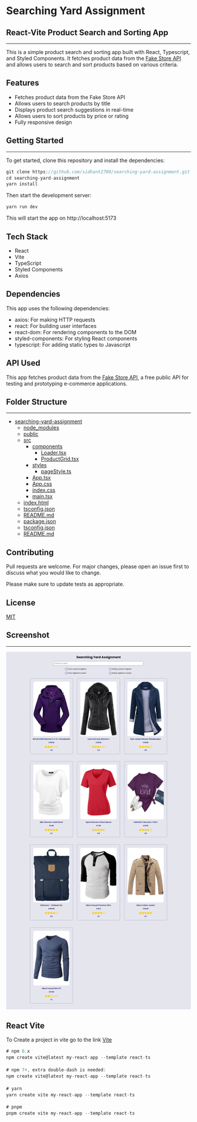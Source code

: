 # Searching Yard Assignment

## React-Vite Product Search and Sorting App

<hr>

This is a simple product search and sorting app built with React, Typescript, and Styled Components. It fetches product data from the [Fake Store API](https://fakestoreapi.com/) and allows users to search and sort products based on various criteria.


## Features

<ul>
    <li>Fetches product data from the Fake Store API</li>
    <li>Allows users to search products by title</li>
    <li>Displays product search suggestions in real-time</li>
    <li>Allows users to sort products by price or rating</li>
    <li>Fully responsive design</li>
</ul>

## Getting Started
<hr>

To get started, clone this repository and install the dependencies:

```js
git clone https://github.com/sidhant2709/searching-yard-assignment.git
cd searching-yard-assignment
yarn install
```

Then start the development server:

```js
yarn run dev
```

This will start the app on http://localhost:5173


## Tech Stack

<ul>
    <li>React</li>
    <li>Vite</li>
    <li>TypeScript</li>
    <li>Styled Components</li>
    <li>Axios</li>
</ul>

## Dependencies
This app uses the following dependencies:

<ul>
    <li>axios: For making HTTP requests</li>
    <li>react: For building user interfaces</li>
    <li>react-dom: For rendering components to the DOM</li>
    <li>styled-components: For styling React components</li>
    <li>typescript: For adding static types to Javascript</li>
</ul>


## API Used
This app fetches product data from the [Fake Store API](https://fakestoreapi.com/), a free public API for testing and prototyping e-commerce applications.

## Folder Structure
<hr>

* [searching-yard-assignment](./searching-yard-assignment)
    * [node_modules](./node_modules)
    * [public](./public/)
    * [src](./src/)
        * [components](./src/components/)
            * [Loader.tsx](./src/components/Loader.tsx)
            * [ProductGrid.tsx](./src/components/ProductGrid.tsx)
        * [styles](./src/styles/)
            * [pageStyle.ts](./src/styles/pageStyle.ts)
        * [App.tsx](./src/App.tsx)
        * [App.css](./src/App.css)
        * [index.css](./src/index.css)
        * [main.tsx](./src/main.tsx)
    * [index.html](./index.html)
    * [tsconfig.json](./tsconfig.json)
    * [README.md](./README.md)
    * [package.json](./package.json)
    * [tsconfig.json](./tsconfig.json)
    * [README.md](./README.md)



## Contributing
Pull requests are welcome. For major changes, please open an issue first to discuss what you would like to change.

Please make sure to update tests as appropriate.

## License
[MIT](https://choosealicense.com/licenses/mit/)


## Screenshot
<hr>

![ScreenShot](./screenshot.png)

## React Vite

To Create a project in vite go to the link [Vite](https://vitejs.dev/guide/)

```js
# npm 6.x
npm create vite@latest my-react-app --template react-ts

# npm 7+, extra double-dash is needed:
npm create vite@latest my-react-app --template react-ts

# yarn
yarn create vite my-react-app --template react-ts

# pnpm
pnpm create vite my-react-app --template react-ts

```